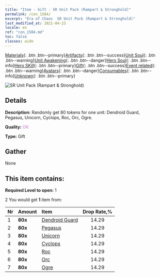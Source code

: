 ```yaml
---
title: "Item - Gift - SR Unit Pack (Rampart & Stronghold)"
permalink: /con_1584/
excerpt: "Era of Chaos  SR Unit Pack (Rampart & Stronghold)"
last_modified_at: 2021-04-23
locale: en
ref: "con_1584.md"
toc: false
classes: wide
---
```

 [Materials](/Items/){: .btn .btn--primary}[Artifacts](/Items/Artifacts/){: .btn .btn--success}[Unit Soul](/Items/UnitSoul/){: .btn .btn--warning}[Unit Awakening](/Items/UnitAwakening/){: .btn .btn--danger}[Hero Soul](/Items/HeroSoul/){: .btn .btn--info}[Hero SKill](/Items/HeroSkill/){: .btn .btn--primary}[Gift](/Items/Gift/){: .btn .btn--success}[Event related](/Items/Events/){: .btn .btn--warning}[Avatars](/Items/Avatars/){: .btn .btn--danger}[Consumables](/Items/Consumables/){: .btn .btn--info}[Unknown](/Items/Unknown/){: .btn .btn--primary}

 ![SR Unit Pack (Rampart & Stronghold)](/images/t/i_907200.png)

## Details
 **Description:** Randomly get 80 tokens for one unit: Dendroid Guard, Pegasus, Unicorn, Cyclops, Roc, Orc, Ogre.

 **Quality:** <span style="color: #DA70D6">OK</span>

 **Type:** Gift

## Gather

  None

## This item contains:

 **Required Level to open:** 1

 2 You would get **1** item  from:

  | Nr | Amount |     Item    | Drop Rate,% |
  |:---|:-------|:------------|:---------:|
  | 1 |  **80x** | [Dendroid Guard](/Items/unt_203/) | 14.29 | 
  | 2 |  **80x** | [Pegasus](/Items/unt_202/) | 14.29 | 
  | 3 |  **80x** | [Unicorn](/Items/unt_204/) | 14.29 | 
  | 4 |  **80x** | [Cyclops](/Items/unt_222/) | 14.29 | 
  | 5 |  **80x** | [Roc](/Items/unt_221/) | 14.29 | 
  | 6 |  **80x** | [Orc](/Items/unt_219/) | 14.29 | 
  | 7 |  **80x** | [Ogre](/Items/unt_220/) | 14.29 | 
